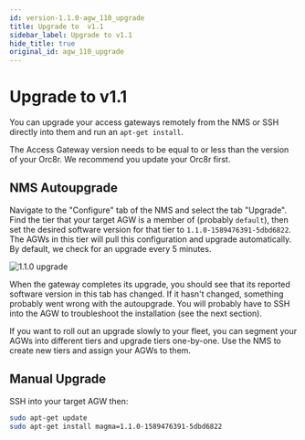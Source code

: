 ```yaml
---
id: version-1.1.0-agw_110_upgrade
title: Upgrade to  v1.1
sidebar_label: Upgrade to v1.1
hide_title: true
original_id: agw_110_upgrade
---
```

# Upgrade to v1.1

You can upgrade your access gateways remotely from the NMS or SSH directly
into them and run an `apt-get install`.

The Access Gateway version needs to be equal to or less than the version
 of your Orc8r. We recommend you update your Orc8r first. 

## NMS Autoupgrade

Navigate to the "Configure" tab of the NMS and select the tab "Upgrade". Find
the tier that your target AGW is a member of (probably `default`), then set
the desired software version for that tier to `1.1.0-1589476391-5dbd6822`.
The AGWs in this tier will pull this configuration and upgrade automatically.
By default, we check for an upgrade every 5 minutes.

![1.1.0 upgrade](assets/agw_110_upgrade.png)

When the gateway completes its upgrade, you should see that its reported
software version in this tab has changed. If it hasn't changed, something
probably went wrong with the autoupgrade. You will probably have to SSH into
the AGW to troubleshoot the installation (see the next section).

If you want to roll out an upgrade slowly to your fleet, you can segment your
AGWs into different tiers and upgrade tiers one-by-one. Use the NMS to create
new tiers and assign your AGWs to them.

## Manual Upgrade

SSH into your target AGW then:

```bash
sudo apt-get update
sudo apt-get install magma=1.1.0-1589476391-5dbd6822
```
